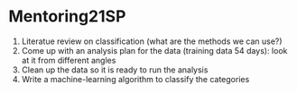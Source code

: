 # Mentoring21SP


1. Literatue review on classification (what are the methods we can use?)
2. Come up with an analysis plan for the data (training data 54 days): look at it from different angles
3. Clean up the data so it is ready to run the analysis
4. Write a machine-learning algorithm to classify the categories


